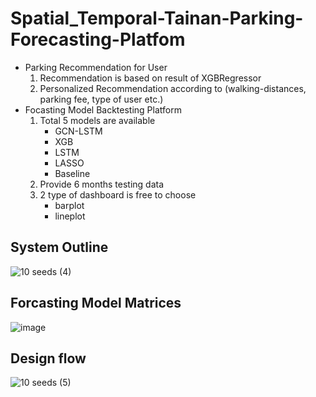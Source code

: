 # Spatial_Temporal-Tainan-Parking-Forecasting-Platfom
+ Parking Recommendation for User
  1. Recommendation is based on result of XGBRegressor 
  2. Personalized Recommendation according to (walking-distances, parking fee, type of user etc.)
+ Focasting Model Backtesting Platform
  1. Total 5 models  are available
      + GCN-LSTM
      + XGB
      + LSTM
      + LASSO
      + Baseline
  2. Provide 6 months testing data
  3. 2 type of dashboard is free to choose 
      + barplot
      + lineplot

## System Outline
![10 seeds (4)](https://user-images.githubusercontent.com/76427253/209470329-ff921e11-f150-4cc3-a7a9-5323a26f63d4.png)
## Forcasting Model Matrices
![image](https://user-images.githubusercontent.com/76427253/209470568-bfd5ee77-6bed-49d3-9a76-4607ae641501.png)

## Design flow
![10 seeds (5)](https://user-images.githubusercontent.com/76427253/209470387-84c4782a-be1f-435c-aa20-2257311e7a6b.png)
